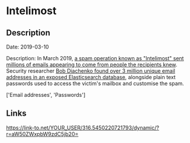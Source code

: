 # Intelimost

## Description

Date: 2019-03-10

Description:
In March 2019, <a href="https://techcrunch.com/2019/04/02/inside-a-spam-operation/" target="_blank" rel="noopener">a spam operation known as &quot;Intelimost&quot; sent millions of emails appearing to come from people the recipients knew</a>. Security researcher <a href="https://securitydiscovery.com/massive-spam-operation-uncovered-in-a-database-leak/" target="_blank" rel="noopener">Bob Diachenko found over 3 million unique email addresses in an exposed Elasticsearch database</a>, alongside plain text passwords used to access the victim's mailbox and customise the spam.


['Email addresses', 'Passwords']

## Links

https://link-to.net/YOUR_USER/316.5450220721793/dynamic/?r=aW50ZWxpbW9zdC5jb20=